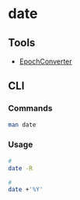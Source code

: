 # date

## Tools

- [EpochConverter](https://www.epochconverter.com)

## CLI

### Commands

```sh
man date
```

### Usage

```sh
#
date -R

#
date +'%Y'
```

